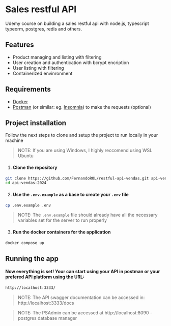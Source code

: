 # Sales restful API

Udemy course on building a sales restful api with node.js, typescript typeorm, postgres, redis and others.

## Features

- Product managing and listing with filtering
- User creation and authentication with bcrypt encription
- User listing with filtering
- Containerized envinronment

## Requirements

- [Docker](https://docs.docker.com/get-started/get-docker/)
- [Postman](https://www.postman.com/downloads/) (or similar: eg. [Insomnia](https://insomnia.rest/download)) to make the requests (optional)

## Project installation

Follow the next steps to clone and setup the project to run locally in your machine

> NOTE: If you are using Windows, I highly reccomend using WSL Ubuntu 

1. #### Clone the repository

```bash
git clone https://github.com/FernandoROL/restful-api-vendas.git api-vendas-2024
cd api-vendas-2024
```

2. #### Use the `.env.example` as a base to create your `.env` file

```bash
cp .env.example .env 
```

> NOTE: The `.env.example` file should already have all the necessary variables set for the server to run properly

3. #### Run the docker containers for the application 

```bash
docker compose up
```

## Running the app

#### Now everything is set! Your can start using your API in postman or your prefered API platform using the URL: 

```bash
http://localhost:3333/
```
> NOTE: The API swagger documentation can be accessed in: http://localhost:3333/docs

> NOTE: The PSAdmin can be accessed at http://localhost:8090 - postgres database manager
